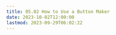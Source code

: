 ```yaml
---
title: 05.02 How to Use a Button Maker
date: 2023-10-02T12:00:00
lastmod: 2023-09-29T06:02:22
---
```

